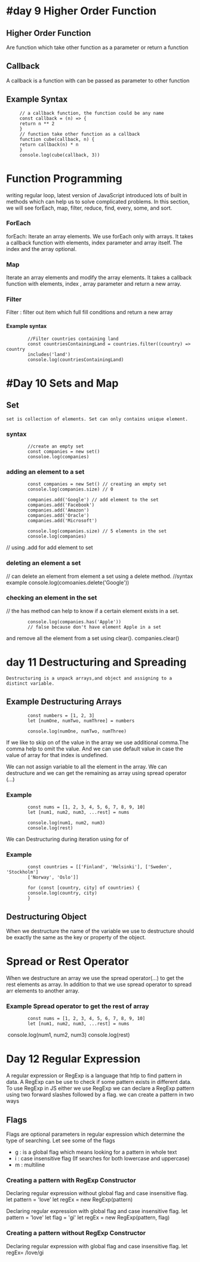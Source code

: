 
# #day 9 Higher Order Function

## Higher Order Function

Are function which take other function as a parameter or return a function

## Callback

A callback is a function with can be passed as parameter to other function

## Example Syntax

         // a callback function, the function could be any name
         const callback = (n) => {
         return n ** 2
         }
         // function take other function as a callback
         function cube(callback, n) {
         return callback(n) * n
         }
         console.log(cube(callback, 3))

# Function Programming

writing regular loop, latest version of JavaScript introduced lots of built in methods which can help us to solve complicated problems. In this section, we will see forEach, map, filter, reduce, find, every, some, and sort.

### ForEach

forEach: Iterate an array elements. We use forEach only with arrays. It takes a callback function with elements,
index parameter and array itself. The index and the array optional.

### Map

Iterate an array elements and modify the array elements. It takes a callback function with elements, index , array parameter and return a new array.

### Filter 

Filter : filter out item which full fill conditions and return a new array

#### Example syntax 
            //Filter countries containing land 
            const countriesContainingLand = countries.filter((country) => country
            includes('land')
            console.log(countriesContainingLand)


# #Day 10 Sets and Map
## Set
    set is collection of elements. Set can only contains unique element.
    
    
### syntax 
            //create an empty set 
            const companies = new set()
            consoloe.log(companies)

### adding an element to a set
            const companies = new Set() // creating an empty set
            console.log(companies.size) // 0

            companies.add('Google') // add element to the set
            companies.add('Facebook')
            companies.add('Amazon')
            companies.add('Oracle')
            companies.add('Microsoft')

            console.log(companies.size) // 5 elements in the set
            console.log(companies)

// using .add for add element to set
### deleting an element a set 
 // can delete an element from element a set using a delete method.
            //syntax example 
            console.log(comoanies.delete('Google'))

### checking an element in the set 
// the has method can help to know if a certain element exists in a set.
            
            console.log(companies.has('Apple')) 
            // false because don't have element Apple in a set
            
and remove all the element from a set using clear().
            companies.clear()


# day 11 Destructuring and Spreading
    Destructuring is a unpack arrays,and object and assigning to a distinct variable.

## Example Destructuring Arrays
            const numbers = [1, 2, 3]
            let [numOne, numTwo, numThree] = numbers

            console.log(numOne, numTwo, numThree)


If we like to skip on of the value in the array we use additional comma.The comma help to omit the value. And we can use default value in case the value of array for that index is undefined.

We can not assign variable to all the element in the array. We can destructure  and we can get the remaining as array using spread operator (...)
### Example 
            const nums = [1, 2, 3, 4, 5, 6, 7, 8, 9, 10]
            let [num1, num2, num3, ...rest] = nums

            console.log(num1, num2, num3)
            console.log(rest)

We can Destructuring during iteration using for of
### Example 
            const countries = [['Finland', 'Helsinki'], ['Sweden', 'Stockholm']
            ['Norway', 'Oslo']]

            for (const [country, city] of countries) {
            console.log(country, city)
            }

## Destructuring Object
When we destructure the name of the variable we use to destructure should be exactly the same as the key or property of the object.

# Spread or Rest Operator
When we destructure an array we use the spread operator(...) to get the rest elements as array. In addition to that we use spread operator to spread arr elements to another array.
### Example Spread operator to get the rest of array 
            const nums = [1, 2, 3, 4, 5, 6, 7, 8, 9, 10]
            let [num1, num2, num3, ...rest] = nums
​
            console.log(num1, num2, num3)
            console.log(rest)



# Day 12 Regular Expression 

A regular expression or RegExp is a language that htlp to find pattern in data. A RegExp can be use to check if some pattern exists in different data. To use RegExp in JS either we use RegExp we can declare a RegExp pattern using two forward slashes followed by a flag. we can create a pattern in two ways

## Flags
Flags are optional parameters in regular expression which determine the type of searching. Let see some of the flags
- g : is a global flag which means looking for a pattern in whole text
- i : case insensitive flag (If searches for both lowercase and uppercase)
- m : multiline

### Creating a pattern with RegExp Constructor 
Declaring regular expression without global flag and case insensitive flag.
            let pattern  = 'love'
            let regEx = new RegExp(pattern)

Declaring regular expression with global flag and case insensitive flag.
            let pattern = 'love'
            let flag = 'gi'
            let regEx = new RegExp(pattern, flag)

### Creating a pattern without RegExp Constructor
Declaring regular expression with global flag and case insensitive flag.
            let regEx= /love/gi
